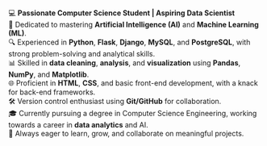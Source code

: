 💻 **Passionate Computer Science Student | Aspiring Data Scientist**  
🎯 Dedicated to mastering **Artificial Intelligence (AI)** and **Machine Learning (ML)**.  
🔍 Experienced in **Python**, **Flask**, **Django**, **MySQL**, and **PostgreSQL**, with strong problem-solving and analytical skills.  
📊 Skilled in **data cleaning**, **analysis**, and **visualization** using **Pandas**, **NumPy**, and **Matplotlib**.  
🌐 Proficient in **HTML**, **CSS**, and basic front-end development, with a knack for back-end frameworks.  
🛠️ Version control enthusiast using **Git/GitHub** for collaboration.   
🎓 Currently pursuing a degree in Computer Science Engineering, working towards a career in **data analytics** and AI.  
🌟 Always eager to learn, grow, and collaborate on meaningful projects.

